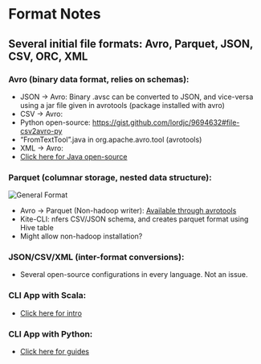 # Format Notes

## Several initial file formats: Avro, Parquet, JSON, CSV, ORC, XML

### Avro (binary data format, relies on schemas):
* JSON -> Avro: Binary .avsc can be converted to JSON, and vice-versa using a jar file given in avrotools (package installed with avro) 
* CSV -> Avro: 
 * Python open-source: https://gist.github.com/lordjc/9694632#file-csv2avro-py
 * “FromTextTool”.java in org.apache.avro.tool (avrotools)
*	XML -> Avro: 
 * [Click here for Java open-source](https://github.com/stealthly/xml-avro)

### Parquet (columnar storage, nested data structure):
![General Format](https://raw.github.com/Parquet/parquet-format/master/doc/images/FileLayout.gif)
*	Avro -> Parquet (Non-hadoop writer): [Available through avrotools](http://blog.cloudera.com/blog/2014/05/how-to-convert-existing-data-into-parquet/)
* Kite-CLI: nfers CSV/JSON schema, and creates parquet format using Hive table 
 * Might allow non-hadoop installation?

###	JSON/CSV/XML (inter-format conversions):
* Several open-source configurations in every language. Not an issue. 

### CLI App with Scala:
* [Click here for intro](http://www.scala-sbt.org/0.13/docs/Command-Line-Applications.html)

### CLI App with Python:
* [Click here for guides](http://docs.python-guide.org/en/latest/scenarios/cli/)







